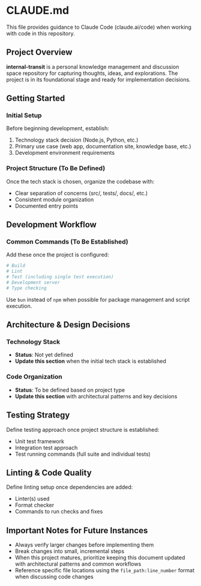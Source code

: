# CLAUDE.md

This file provides guidance to Claude Code (claude.ai/code) when working with code in this repository.

## Project Overview

**internal-transit** is a personal knowledge management and discussion space repository for capturing thoughts, ideas, and explorations. The project is in its foundational stage and ready for implementation decisions.

## Getting Started

### Initial Setup
Before beginning development, establish:
1. Technology stack decision (Node.js, Python, etc.)
2. Primary use case (web app, documentation site, knowledge base, etc.)
3. Development environment requirements

### Project Structure (To Be Defined)
Once the tech stack is chosen, organize the codebase with:
- Clear separation of concerns (src/, tests/, docs/, etc.)
- Consistent module organization
- Documented entry points

## Development Workflow

### Common Commands (To Be Established)
Add these once the project is configured:
```bash
# Build
# Lint
# Test (including single test execution)
# Development server
# Type checking
```

Use `bun` instead of `npm` when possible for package management and script execution.

## Architecture & Design Decisions

### Technology Stack
- **Status**: Not yet defined
- **Update this section** when the initial tech stack is established

### Code Organization
- **Status**: To be defined based on project type
- **Update this section** with architectural patterns and key decisions

## Testing Strategy

Define testing approach once project structure is established:
- Unit test framework
- Integration test approach
- Test running commands (full suite and individual tests)

## Linting & Code Quality

Define linting setup once dependencies are added:
- Linter(s) used
- Format checker
- Commands to run checks and fixes

## Important Notes for Future Instances

- Always verify larger changes before implementing them
- Break changes into small, incremental steps
- When this project matures, prioritize keeping this document updated with architectural patterns and common workflows
- Reference specific file locations using the `file_path:line_number` format when discussing code changes
